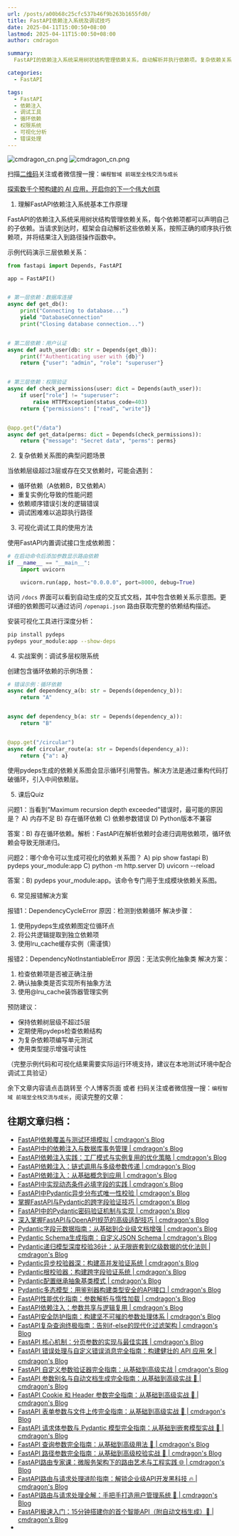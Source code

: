 ```yaml
---
url: /posts/a00b68c25cfc537b46f9b263b1655fd0/
title: FastAPI依赖注入系统及调试技巧
date: 2025-04-11T15:00:50+08:00
lastmod: 2025-04-11T15:00:50+08:00
author: cmdragon

summary:
  FastAPI的依赖注入系统采用树状结构管理依赖关系，自动解析并执行依赖项。复杂依赖关系可能导致循环依赖、性能问题、逻辑错误和调试困难。使用FastAPI内置调试接口和pydeps工具可生成依赖图，帮助可视化调试。通过重构代码打破循环依赖，使用lru_cache缓存实例，可解决常见报错如DependencyCycleError和DependencyNotInstantiableError。保持依赖树层级不超过5层，定期检查依赖结构，编写单元测试，使用类型提示，可预防问题。

categories:
  - FastAPI

tags:
  - FastAPI
  - 依赖注入
  - 调试工具
  - 循环依赖
  - 权限系统
  - 可视化分析
  - 错误处理
---
```


<img src="https://static.shutu.cn/shutu/jpeg/open0a/2025-04-11/90e8fbc621e2fbee8dd9be5141386073.jpeg" title="cmdragon_cn.png" alt="cmdragon_cn.png"/>

<img src="https://api2.cmdragon.cn/upload/cmder/20250304_012821924.jpg" title="cmdragon_cn.png" alt="cmdragon_cn.png"/>


扫描[二维码](https://api2.cmdragon.cn/upload/cmder/20250304_012821924.jpg)关注或者微信搜一搜：`编程智域 前端至全栈交流与成长`

[探索数千个预构建的 AI 应用，开启你的下一个伟大创意](https://tools.cmdragon.cn/zh/apps?category=ai_chat)

1. 理解FastAPI依赖注入系统基本工作原理

FastAPI的依赖注入系统采用树状结构管理依赖关系，每个依赖项都可以声明自己的子依赖。当请求到达时，框架会自动解析这些依赖关系，按照正确的顺序执行依赖项，并将结果注入到路径操作函数中。

示例代码演示三层依赖关系：

```python
from fastapi import Depends, FastAPI

app = FastAPI()


# 第一层依赖：数据库连接
async def get_db():
    print("Connecting to database...")
    yield "DatabaseConnection"
    print("Closing database connection...")


# 第二层依赖：用户认证
async def auth_user(db: str = Depends(get_db)):
    print(f"Authenticating user with {db}")
    return {"user": "admin", "role": "superuser"}


# 第三层依赖：权限验证
async def check_permissions(user: dict = Depends(auth_user)):
    if user["role"] != "superuser":
        raise HTTPException(status_code=403)
    return {"permissions": ["read", "write"]}


@app.get("/data")
async def get_data(perms: dict = Depends(check_permissions)):
    return {"message": "Secret data", "perms": perms}
```

2. 复杂依赖关系图的典型问题场景

当依赖层级超过3层或存在交叉依赖时，可能会遇到：

- 循环依赖（A依赖B，B又依赖A）
- 重复实例化导致的性能问题
- 依赖顺序错误引发的逻辑错误
- 调试困难难以追踪执行路径

3. 可视化调试工具的使用方法

使用FastAPI内置调试接口生成依赖图：

```python
# 在启动命令后添加参数显示路由依赖
if __name__ == "__main__":
    import uvicorn

    uvicorn.run(app, host="0.0.0.0", port=8000, debug=True)
```

访问 `/docs` 界面可以看到自动生成的交互式文档，其中包含依赖关系示意图。更详细的依赖图可以通过访问 `/openapi.json`
路由获取完整的依赖结构描述。

安装可视化工具进行深度分析：

```bash
pip install pydeps
pydeps your_module:app --show-deps
```

4. 实战案例：调试多层权限系统

创建包含循环依赖的示例场景：

```python
# 错误示例：循环依赖
async def dependency_a(b: str = Depends(dependency_b)):
    return "A"


async def dependency_b(a: str = Depends(dependency_a)):
    return "B"


@app.get("/circular")
async def circular_route(a: str = Depends(dependency_a)):
    return {"a": a}
```

使用pydeps生成的依赖关系图会显示循环引用警告。解决方法是通过重构代码打破循环，引入中间依赖层。

5. 课后Quiz

问题1：当看到"Maximum recursion depth exceeded"错误时，最可能的原因是？
A) 内存不足
B) 存在循环依赖
C) 依赖参数错误
D) Python版本不兼容

答案：B) 存在循环依赖。解析：FastAPI在解析依赖时会递归调用依赖项，循环依赖会导致无限递归。

问题2：哪个命令可以生成可视化的依赖关系图？
A) pip show fastapi
B) pydeps your_module:app
C) python -m http.server
D) uvicorn --reload

答案：B) pydeps your_module:app。该命令专门用于生成模块依赖关系图。

6. 常见报错解决方案

报错1：DependencyCycleError
原因：检测到依赖循环
解决步骤：

1. 使用pydeps生成依赖图定位循环点
2. 将公共逻辑提取到独立依赖项
3. 使用lru_cache缓存实例（需谨慎）

报错2：DependencyNotInstantiableError
原因：无法实例化抽象类
解决方案：

1. 检查依赖项是否被正确注册
2. 确认抽象类是否实现所有抽象方法
3. 使用@lru_cache装饰器管理实例

预防建议：

- 保持依赖树层级不超过5层
- 定期使用pydeps检查依赖结构
- 为复杂依赖项编写单元测试
- 使用类型提示增强可读性

（完整示例代码和可视化结果需要实际运行环境支持，建议在本地测试环境中配合调试工具验证）

余下文章内容请点击跳转至 个人博客页面 或者 扫码关注或者微信搜一搜：`编程智域 前端至全栈交流与成长`，阅读完整的文章：

## 往期文章归档：

- [FastAPI依赖覆盖与测试环境模拟 | cmdragon's Blog](https://blog.cmdragon.cn/posts/88761b137b82/)
- [FastAPI中的依赖注入与数据库事务管理 | cmdragon's Blog](https://blog.cmdragon.cn/posts/ef1282d9c9b8/)
- [FastAPI依赖注入实践：工厂模式与实例复用的优化策略 | cmdragon's Blog](https://blog.cmdragon.cn/posts/8b8658ec8dab/)
- [FastAPI依赖注入：链式调用与多级参数传递 | cmdragon's Blog](https://blog.cmdragon.cn/posts/0b359086bd7d/)
- [FastAPI依赖注入：从基础概念到应用 | cmdragon's Blog](https://blog.cmdragon.cn/posts/ef71d1b7ddfb/)
- [FastAPI中实现动态条件必填字段的实践 | cmdragon's Blog](https://blog.cmdragon.cn/posts/1b01bf90607f/)
- [FastAPI中Pydantic异步分布式唯一性校验 | cmdragon's Blog](https://blog.cmdragon.cn/posts/cda2eb13bf31/)
- [掌握FastAPI与Pydantic的跨字段验证技巧 | cmdragon's Blog](https://blog.cmdragon.cn/posts/18ef84c3b234/)
- [FastAPI中的Pydantic密码验证机制与实现 | cmdragon's Blog](https://blog.cmdragon.cn/posts/9b9eb7489096/)
- [深入掌握FastAPI与OpenAPI规范的高级适配技巧 | cmdragon's Blog](https://blog.cmdragon.cn/posts/6e2a1c070e32/)
- [Pydantic字段元数据指南：从基础到企业级文档增强 | cmdragon's Blog](https://blog.cmdragon.cn/posts/11d2c39a300b/)
- [Pydantic Schema生成指南：自定义JSON Schema | cmdragon's Blog](https://blog.cmdragon.cn/posts/3bd5ffd5fdcb/)
- [Pydantic递归模型深度校验36计：从无限嵌套到亿级数据的优化法则 | cmdragon's Blog](https://blog.cmdragon.cn/posts/614488cbbf44/)
- [Pydantic异步校验器深：构建高并发验证系统 | cmdragon's Blog](https://blog.cmdragon.cn/posts/6ed5f943c599/)
- [Pydantic根校验器：构建跨字段验证系统 | cmdragon's Blog](https://blog.cmdragon.cn/posts/60d359baeb6c/)
- [Pydantic配置继承抽象基类模式 | cmdragon's Blog](https://blog.cmdragon.cn/posts/fa86615d7d3a/)
- [Pydantic多态模型：用鉴别器构建类型安全的API接口 | cmdragon's Blog](https://blog.cmdragon.cn/posts/4ab129859b04/)
- [FastAPI性能优化指南：参数解析与惰性加载 | cmdragon's Blog](https://blog.cmdragon.cn/posts/a281359d556b/)
- [FastAPI依赖注入：参数共享与逻辑复用 | cmdragon's Blog](https://blog.cmdragon.cn/posts/3b96477f5460/)
- [FastAPI安全防护指南：构建坚不可摧的参数处理体系 | cmdragon's Blog](https://blog.cmdragon.cn/posts/1d6d61c6ff85/)
- [FastAPI复杂查询终极指南：告别if-else的现代化过滤架构 | cmdragon's Blog](https://blog.cmdragon.cn/posts/63d68d803116/)
- [FastAPI 核心机制：分页参数的实现与最佳实践 | cmdragon's Blog](https://blog.cmdragon.cn/posts/6a3cba67a72d/)
- [FastAPI 错误处理与自定义错误消息完全指南：构建健壮的 API 应用 🛠️ | cmdragon's Blog](https://blog.cmdragon.cn/posts/615a966b68d9/)
- [FastAPI 自定义参数验证器完全指南：从基础到高级实战 | cmdragon's Blog](https://blog.cmdragon.cn/posts/c08aca091616/)
- [FastAPI 参数别名与自动文档生成完全指南：从基础到高级实战 🚀 | cmdragon's Blog](https://blog.cmdragon.cn/posts/67c76d0b9297/)
- [FastAPI Cookie 和 Header 参数完全指南：从基础到高级实战 🚀 | cmdragon's Blog](https://blog.cmdragon.cn/posts/143aef8a44f0/)
- [FastAPI 表单参数与文件上传完全指南：从基础到高级实战 🚀 | cmdragon's Blog](https://blog.cmdragon.cn/posts/378acc9ed556/)
- [FastAPI 请求体参数与 Pydantic 模型完全指南：从基础到嵌套模型实战 🚀 | cmdragon's Blog](https://blog.cmdragon.cn/posts/17872b9724be/)
- [FastAPI 查询参数完全指南：从基础到高级用法 🚀 | cmdragon's Blog](https://blog.cmdragon.cn/posts/361d6ce26859/)
- [FastAPI 路径参数完全指南：从基础到高级校验实战 🚀 | cmdragon's Blog](https://blog.cmdragon.cn/posts/14c3a0c58061/)
- [FastAPI路由专家课：微服务架构下的路由艺术与工程实践 🌐 | cmdragon's Blog](https://blog.cmdragon.cn/posts/11c340ef08d4/)
- [FastAPI路由与请求处理进阶指南：解锁企业级API开发黑科技 🔥 | cmdragon's Blog](https://blog.cmdragon.cn/posts/8737e29cfe7a/)
- [FastAPI路由与请求处理全解：手把手打造用户管理系统 🔌 | cmdragon's Blog](https://blog.cmdragon.cn/posts/7fa6ec101733/)
- [FastAPI极速入门：15分钟搭建你的首个智能API（附自动文档生成）🚀 | cmdragon's Blog](https://blog.cmdragon.cn/posts/4e5a7adbcde4/)
-